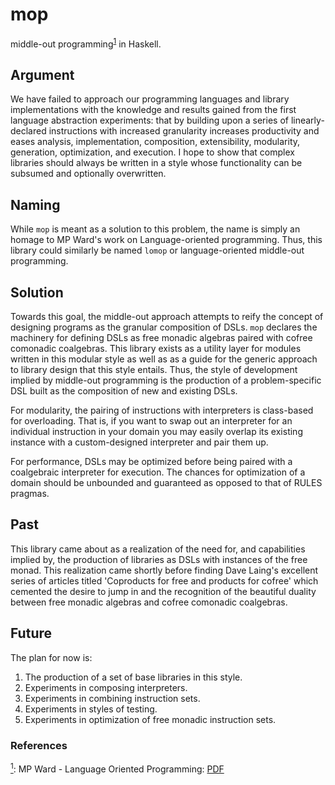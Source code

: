 # mop
middle-out programming<sup>[1](#middle-out-def)</sup><a name="middle-out"></a> in Haskell. 

## Argument

We have failed to approach our programming languages and library implementations with the knowledge and results gained from the first language abstraction experiments: that by building upon a series of linearly-declared instructions with increased granularity increases productivity and eases analysis, implementation, composition, extensibility, modularity, generation, optimization, and execution. I hope to show that complex libraries should always be written in a style whose functionality can be subsumed and optionally overwritten. 

## Naming

While `mop` is meant as a solution to this problem, the name is simply an homage to MP Ward's work on Language-oriented programming. Thus, this library could similarly be named `lomop` or language-oriented middle-out programming.

## Solution

Towards this goal, the middle-out approach attempts to reify the concept of designing programs as the granular composition of DSLs. `mop` declares the machinery for defining DSLs as free monadic algebras paired with cofree comonadic coalgebras. This library exists as a utility layer for modules written in this modular style as well as as a guide for the generic approach to library design that this style entails. Thus, the style of development implied by middle-out programming is the production of a problem-specific DSL built as the composition of new and existing DSLs. 

For modularity, the pairing of instructions with interpreters is class-based for overloading. That is, if you want to swap out an interpreter for an individual instruction in your domain you may easily overlap its existing instance with a custom-designed interpreter and pair them up.

For performance, DSLs may be optimized before being paired with a coalgebraic interpreter for execution. The chances for optimization of a domain should be unbounded and guaranteed as opposed to that of RULES pragmas. 

## Past

This library came about as a realization of the need for, and capabilities implied by, the production of libraries as DSLs with instances of the free monad. This realization came shortly before finding Dave Laing's excellent series of articles titled 'Coproducts for free and products for cofree' which cemented the desire to jump in and the recognition of the beautiful duality between free monadic algebras and cofree comonadic coalgebras.

## Future

The plan for now is:

1. The production of a set of base libraries in this style.
1. Experiments in composing interpreters.
1. Experiments in combining instruction sets. 
1. Experiments in styles of testing.
1. Experiments in optimization of free monadic instruction sets.

### References

<a name="middle-out-def">[<sup>1</sup>](#middle-out):</a> MP Ward - Language Oriented Programming: <a href="http://www.cse.dmu.ac.uk/~mward/martin/papers/middle-out-t.ps.gz">PDF</a>

